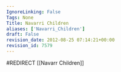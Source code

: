 ```yaml
---
IgnoreLinking: False
Tags: None
Title: Navarri Children
aliases: ['Navarri_Children']
draft: False
revision_date: 2012-08-25 07:14:21+00:00
revision_id: 7579
---
```


#REDIRECT [[Navarr Children]]
